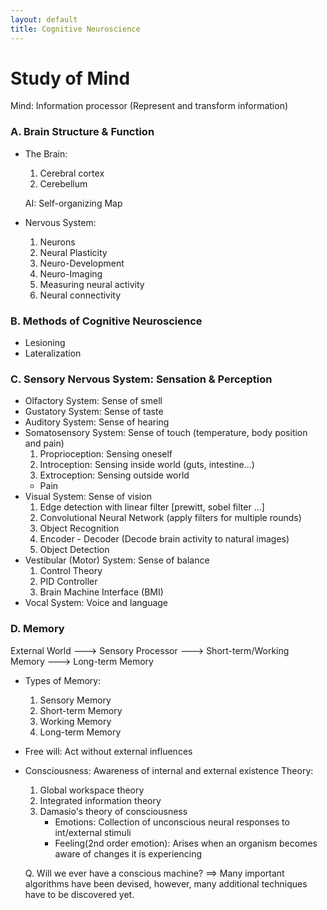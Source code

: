 ```yaml
---
layout: default
title: Cognitive Neuroscience
---
```


# Study of Mind

Mind: Information processor (Represent and transform information)

### A. Brain Structure & Function
- The Brain:
    1. Cerebral cortex
    2. Cerebellum

    AI: Self-organizing Map
- Nervous System: 
    1. Neurons
    2. Neural Plasticity
    3. Neuro-Development
    4. Neuro-Imaging
    5. Measuring neural activity
    6. Neural connectivity
  
### B. Methods of Cognitive Neuroscience
- Lesioning
- Lateralization

### C. Sensory Nervous System: Sensation & Perception
- Olfactory System: Sense of smell
- Gustatory System: Sense of taste
- Auditory System: Sense of hearing
- Somatosensory System: Sense of touch (temperature, body position and pain)
    1. Proprioception: Sensing oneself
    2. Introception: Sensing inside world (guts, intestine...)
    3. Extroception: Sensing outside world
    - Pain
- Visual System: Sense of vision
    1. Edge detection with linear filter [prewitt, sobel filter ...]
    2. Convolutional Neural Network (apply filters for multiple rounds)
    3. Object Recognition
    4. Encoder - Decoder (Decode brain activity to natural images)
    5. Object Detection
- Vestibular (Motor) System: Sense of balance
    1. Control Theory
    2. PID Controller
    3. Brain Machine Interface (BMI)
- Vocal System: Voice and language

### D. Memory
External World ---> Sensory Processor ---> Short-term/Working Memory ---> Long-term Memory

- Types of Memory:
  	1. Sensory Memory
    2. Short-term Memory
    3. Working Memory
    4. Long-term Memory
- Free will: Act without external influences
- Consciousness: Awareness of internal and external existence
    Theory:
    1. Global workspace theory
    2. Integrated information theory
    3. Damasio's theory of consciousness
         - Emotions: Collection of unconscious neural responses to int/external stimuli
         - Feeling(2nd order emotion): Arises when an organism becomes aware of changes it is experiencing

    Q. Will we ever have a conscious machine?
      ==> Many important algorithms have been devised, however, many additional techniques have to be discovered yet.

  
